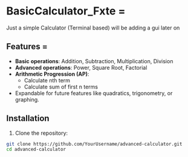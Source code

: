# BasicCalculator_Fxte =

Just a simple Calculator (Terminal based) will be adding a gui later on

## Features =

- **Basic operations**: Addition, Subtraction, Multiplication, Division  
- **Advanced operations**: Power, Square Root, Factorial  
- **Arithmetic Progression (AP)**:  
  - Calculate nth term  
  - Calculate sum of first n terms  
- Expandable for future features like quadratics, trigonometry, or graphing.

## Installation

1. Clone the repository:

```bash
git clone https://github.com/YourUsername/advanced-calculator.git
cd advanced-calculator
